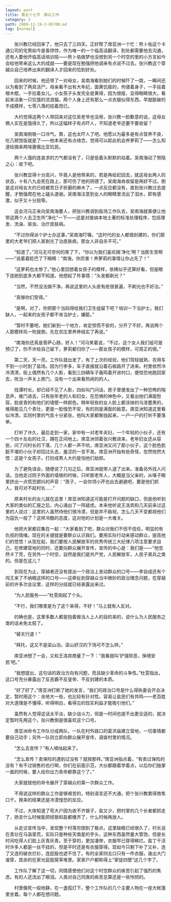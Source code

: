 ```yaml
---
layout: post
title: 第五十七节　群众工作
category: 2
path: 2009-12-19-2-05700.md
tag: [normal]
---
```


　　张兴教已经回来了，他只去了三四天。正好帮了席亚洲一个忙：熊卜佑这个卡通公司的宅男如今是香饽饽，作为唯一的一个临高话翻译，到处都需要他去沟通，还有人要他开临高话培训班――熊卜佑做梦也没想到另一个时空的里的小方言如今会给他带来这么大的成就――要是现在勉强把他调来有点说不过去。张兴教这个穿越众自己培养出来的翻译人才回来的恰到好处。

　　回来的时候，他还带了一对母女，吴南海看到她们的时候吓了一跳，一瞬间还以为看到了两具活尸。母亲看不出有大年纪，面黄饥瘦的，佝偻着身子，一手拄着根木棍，一手拉着女儿。小女孩子头发完全是黄得，因为很瘦，显得眼睛很大，看起来活象一只饥饿的流浪猫。两个人身上还有那么一点衣服似得东西，早就脏破的不成模样，七零八落的挂着而已。

　　大约觉得这两个人带回来对这位吴老爷也没用，张兴教一脸歉意的说，这母女俩人实在是饿得久了，所以这幅样子有点吓人，不知道老爷还要不要收留？

　　吴南海倒吸一口冷气。靠，这也太吓人了吧。他愿以为最多是有点营养不良，吃几顿饱饭就是了――他本来还有点绮念，觉得可以趁此机会养萝莉了――怎么知道给搞来两埃塞俄比亚饥民。

　　两个人饿的连哀求的力气都没有了，只是低着头默默的站着。吴南海动了恻隐之心：收下吧。

　　张兴教显得十分高兴，毕竟人是他带来的，若是再给赶回去，就这母女两人的状态，十有八九会死在路上，那可伤了他的阴德了。吴南海肯收留是再好不过。倒是这对母女大约已经被苦日子折磨的麻木了，一点反应都没有，直到张兴教过去提醒，才勉强爬在地上磕头道谢。吴南海注意到女人的眼睛里流出了泪水，即有感激，似乎又十分屈辱。

　　这会河马正来向吴南海要人，把张兴教调到盐场工作队去，吴南海就乘便让他带这两个人去卫生所“净化”一下――这是对接纳本地土著的标准处理程序，包括理发、洗澡、驱虫、治疗皮肤病。

　　“不过你得派个护士办这事，”吴南海叮嘱，“这时代的女人都很封建的，你们那里的大老爷们把人家剥光了治皮肤病，那女人非自杀不可。”

　　“知道了。”河马无可奈何的笑了下，“你以为我们喜欢搞‘净化’啊？当医生苦啊――”说着着眨巴了下眼睛：“南海，你厉害！养萝莉的事情让你占先了！”

　　“这萝莉也太惨了。”他心里回想着女孩子的模样，依稀似乎还算好看，但是眼下连她到底多大都不知道。他想起了件事情：“头发都剃光？”

　　“当然，不然没法搞干净。再说这里的人头皮有疮很普遍，不剃光也不好治。”

　　“真够你们受得。”

　　“是啊，对了，你把那个当妈得给我们卫生组留下吧？培训一下当护士。我们缺人，一起来的女孩子都不肯当护士，嫌脏。”

　　“暂时不要吧，她们新到一个地方，肯定惊慌不安的，分开了不好。再说两个人那模样风一吹就倒，先在农庄里养养结实了再说。”

　　“南海你还真是菩萨心肠，好人！”河马笑着说，“不过，这个女人我们组可是预订了，你不许给自己留下，萝莉都归你了――那女孩子的模样，可周正的很。”

　　第二天，天一亮，工作队就出发了，有了上次的经验，他们驾轻就熟，农用车不到一小时到了盐场。因为行李多，车子直接就沿着石板路开了进来。村里依然冷冷清清，街上偶然有几个人影，看到三四辆车子轰鸣着开进村口，便惊恐地跑回家去，咣当一声关上房门，没有一个出来看热闹的的人。

　　找谭村长，却已经不见了人影，四处叫门问话，房子里便发出了一种恐怖的喘息声，推门进去，只有些年老的人和妇女，在恐惧的神色中，又看出他们满面愁容，脸皮青的和他们的墙壁一样颜色。稍年轻些的女人脸上都涂抹的乌漆墨黑的，难得能见几个青壮，更是一脸惶恐不安，有的则是满面的敌意。席亚洲知道这里看似冷清，实则村里的气氛十分紧张，他叫大家都聚拢起来，一户一户的打听不要落单。

　　打听了许久，最后走到一家，家中有一对老年夫妇，一个年轻的小伙子，还有一个四十左右的壮汉，蹲在正间地上。席亚洲领着张兴教进来，老年妇女还从容些，问了问村长的下落，几个人都一声不吭，席亚洲又问了那小伙子，这个脸色肮脏不堪的小伙子却回过头去，羞涩的一言不发。席亚洲开始有些奇怪，忽然恍然大悟：这是个女孩子。打扮成男人大约是怕他们劫掠。

　　为了避免误会，随便说了几句之后，席亚洲就带人退了出来。准备另外找人问话。当他走过院子外面的墙根的时候，只听那老年人，大概是当父亲的，从嗓子眼里挤出一点慌恐颤抖的声音：“孩子，一会你领小芹也出去避避吧，要是他们抓人，我可对不起村长……”

　　原来村长的女儿就在这里！席亚洲知道这可能是打开问题的缺口，但是他听到大家的类似的汇报之后，内心涌出了一阵疑虑。本来他听说王洛宾和几天前来过这里的人说过：这里的人虽然待他们很冷漠，但是并不敌视，怎么几天不变都视他们为寇仇一般了？这样冷酷的态度，这对他的计划是一大难关。

　　他把大家都召集在一起：“大家看到了吧，群众对我们不但不信任，明显的有仇视的情绪。现在的关键就是要群众认识我们。要用实际行动来感动群众，提高他们的觉悟！从现在起，我们要按人民解放军的优秀传统三大纪律八项注意要求自己。在修建营地的同时，还要向群众展开宣传，宣传的中心是：我们是――”他忽然卡了壳，在另外一个时空，自然是我们是共产党，人民解放军，人民子弟兵之类的。但是在这儿？

　　到现在为止，穿越者还没有提出一个政治上发动群众的口号――李自成还有个闯王来了不纳粮这样的口号――这牵扯到穿越众当中微妙的政治理念问题，在穿越前的许多次会议里，这样的分歧就已经表露出来过。

　　“为人民服务――”杜雯刚起了个头。

　　“不行，我们哪里是为了这个来得，不好！”马上就有人反对。

　　的确也是，这里多数人都是抱着做当人上人的目的来的，说什么为人民服务之类的话未免太假了。

　　“替天行道！”

　　“拜托，这又不是梁山泊，梁山好汉的下场可不怎么样。”

　　席亚洲想了一会，又和王洛宾商量了一下：“我看就叫‘铲强除恶，保境安民’吧。”

　　“我想提出，这句话的政治方向有问题，而且缺少革命的斗争性。”杜雯指出，这口号充分暴露出了反恶霸不反皇帝、不反封建的本质。

　　“好了好了，”席亚洲打断了她的发言，“我们的政治口号是什么得执委会开会决定，暂时用这个：余地大一些，也比较有针对性。容易让盐民们有共鸣――老百姓对大道理是不懂得，听得明白，看得见的现实利益才能吸引他们。”

　　虽然有人觉得这话太平淡，缺少战斗力，但是一时间也提不出更合适的，就决定暂时先用这个。张兴教倒是很喜欢这个口号。

　　席亚洲命令工作队分成两队，一队在村外路口的葛洪庙建立营地，一切事情都要自己动手；另外一队则立即向群众展开宣传，调查村里的情况。

　　“怎么去宣传？”有人嘀咕起来了。

　　“怎么宣传？卖保险的遇到过没有？就按那样。”席亚洲指点着，“有卖过保险的没有？有干过销售的也行啊，你们在前面示范，大伙都跟着学着点，以后你们独掌一面的时候，要人给你出力卖命都靠这个了。”

　　大家就按他的命令展开了穿越众的第一次群众工作。

　　不用说这样的群众工作是够艰苦的，特别语言还不大通，把个张兴教累得唇焦口干。换来的结果还是冷漠惶恐的反应。

　　不过，大体知道了苟大户因为收不齐银子，盐又少，把村里的几个长者都抓走了，扬言什么时候能把规银和盐都缴齐了，什么时候再放人。

　　从走访宣传当中，发现整个村落穷困到了极点，这里缺粮已经很久了，村长说在青壮在马袅垦荒，实际只是种些天南星的芋头，这种东西虽然量大管饱，但是长时间吃得人们脸上灰青灰青。至于穿的，更加凄惨，衣服早已穿得稀烂。盐丁干活时许多人都是一丝不挂的，但是平时还是有衣服穿得。现如今只剩下补了又补，连了又连的破衣烂衫，连屁股也遮不住了。有的全家四五口只有一件衣服，谁出大门谁穿，其余的在家光屁股窝草堆里。家家户户都称得上“家徒四壁”这几个字了。

　　工作队了解了这一切，同情感使他们对这个时空群众的疾苦引起了强烈的焦虑。有的人还流出了眼泪。人类对自己同类的疾苦总算还是一些怜悯的。

　　村里像死一般地静，在一盏孤灯下，整个工作队的几个主要人物在一座大帐篷里坐着。每个人都在想问题。
